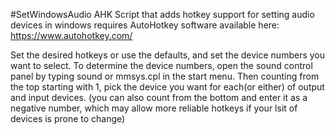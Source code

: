 #SetWindowsAudio
AHK Script that adds hotkey support for setting audio devices in windows
requires AutoHotkey software available here: https://www.autohotkey.com/

Set the desired hotkeys or use the defaults, and set the device numbers you want to select.
To determine the device numbers, open the sound control panel by typing sound or mmsys.cpl in the start menu.
Then counting from the top starting with 1, pick the device you want for each(or either) of output and input devices. 
(you can also count from the bottom and enter it as a negative number, which may allow more reliable hotkeys if your lsit of devices is prone to change)
